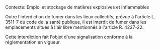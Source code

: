 Contexte: Emploi et stockage  de matières explosives et inflammables

Outre l'interdiction de fumer dans les lieux collectifs, prévue à l'article L. 3511-7 du code de la santé publique, il est interdit de fumer dans les emplacements situés à l'air libre mentionnés à l'article R. 4227-22.

Cette interdiction fait l'objet d'une signalisation conforme à la réglementation en vigueur.